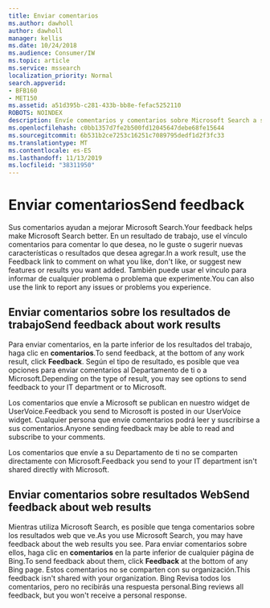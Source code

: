 ```yaml
---
title: Enviar comentarios
ms.author: dawholl
author: dawholl
manager: kellis
ms.date: 10/24/2018
ms.audience: Consumer/IW
ms.topic: article
ms.service: mssearch
localization_priority: Normal
search.appverid:
- BFB160
- MET150
ms.assetid: a51d395b-c281-433b-bb8e-fefac5252110
ROBOTS: NOINDEX
description: Envíe comentarios y comentarios sobre Microsoft Search a su Departamento de ti o a Microsoft
ms.openlocfilehash: c0bb1357d7fe2b500fd12045647debe68fe15644
ms.sourcegitcommit: 6b531b2ce7253c16251c7089795dedf1d2f3fc33
ms.translationtype: MT
ms.contentlocale: es-ES
ms.lasthandoff: 11/13/2019
ms.locfileid: "38311950"
---
```

# <a name="send-feedback"></a><span data-ttu-id="1916e-103">Enviar comentarios</span><span class="sxs-lookup"><span data-stu-id="1916e-103">Send feedback</span></span>

<span data-ttu-id="1916e-104">Sus comentarios ayudan a mejorar Microsoft Search.</span><span class="sxs-lookup"><span data-stu-id="1916e-104">Your feedback helps make Microsoft Search better.</span></span> <span data-ttu-id="1916e-105">En un resultado de trabajo, use el vínculo comentarios para comentar lo que desea, no le guste o sugerir nuevas características o resultados que desea agregar.</span><span class="sxs-lookup"><span data-stu-id="1916e-105">In a work result, use the Feedback link to comment on what you like, don't like, or suggest new features or results you want added.</span></span> <span data-ttu-id="1916e-106">También puede usar el vínculo para informar de cualquier problema o problema que experimente.</span><span class="sxs-lookup"><span data-stu-id="1916e-106">You can also use the link to report any issues or problems you experience.</span></span>
  
## <a name="send-feedback-about-work-results"></a><span data-ttu-id="1916e-107">Enviar comentarios sobre los resultados de trabajo</span><span class="sxs-lookup"><span data-stu-id="1916e-107">Send feedback about work results</span></span>

<span data-ttu-id="1916e-108">Para enviar comentarios, en la parte inferior de los resultados del trabajo, haga clic en **comentarios**.</span><span class="sxs-lookup"><span data-stu-id="1916e-108">To send feedback, at the bottom of any work result, click **Feedback**.</span></span> <span data-ttu-id="1916e-109">Según el tipo de resultado, es posible que vea opciones para enviar comentarios al Departamento de ti o a Microsoft.</span><span class="sxs-lookup"><span data-stu-id="1916e-109">Depending on the type of result, you may see options to send feedback to your IT department or to Microsoft.</span></span>
  
<span data-ttu-id="1916e-110">Los comentarios que envíe a Microsoft se publican en nuestro widget de UserVoice.</span><span class="sxs-lookup"><span data-stu-id="1916e-110">Feedback you send to Microsoft is posted in our UserVoice widget.</span></span> <span data-ttu-id="1916e-111">Cualquier persona que envíe comentarios podrá leer y suscribirse a sus comentarios.</span><span class="sxs-lookup"><span data-stu-id="1916e-111">Anyone sending feedback may be able to read and subscribe to your comments.</span></span>
  
<span data-ttu-id="1916e-112">Los comentarios que envíe a su Departamento de ti no se comparten directamente con Microsoft.</span><span class="sxs-lookup"><span data-stu-id="1916e-112">Feedback you send to your IT department isn't shared directly with Microsoft.</span></span>
  
## <a name="send-feedback-about-web-results"></a><span data-ttu-id="1916e-113">Enviar comentarios sobre resultados Web</span><span class="sxs-lookup"><span data-stu-id="1916e-113">Send feedback about web results</span></span>

<span data-ttu-id="1916e-114">Mientras utiliza Microsoft Search, es posible que tenga comentarios sobre los resultados web que ve.</span><span class="sxs-lookup"><span data-stu-id="1916e-114">As you use Microsoft Search, you may have feedback about the web results you see.</span></span> <span data-ttu-id="1916e-115">Para enviar comentarios sobre ellos, haga clic en **comentarios** en la parte inferior de cualquier página de Bing.</span><span class="sxs-lookup"><span data-stu-id="1916e-115">To send feedback about them, click **Feedback** at the bottom of any Bing page.</span></span> <span data-ttu-id="1916e-116">Estos comentarios no se comparten con su organización.</span><span class="sxs-lookup"><span data-stu-id="1916e-116">This feedback isn't shared with your organization.</span></span> <span data-ttu-id="1916e-117">Bing Revisa todos los comentarios, pero no recibirás una respuesta personal.</span><span class="sxs-lookup"><span data-stu-id="1916e-117">Bing reviews all feedback, but you won't receive a personal response.</span></span> 

  

